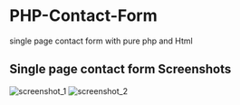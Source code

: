# PHP-Contact-Form
single page contact form with pure php and Html

## Single page contact form Screenshots
![screenshot_1](https://user-images.githubusercontent.com/32318363/33855153-1afec79c-de92-11e7-97a7-111c6cb04b41.png)
![screenshot_2](https://user-images.githubusercontent.com/32318363/33855154-1b0e18b4-de92-11e7-9fc0-2bb832c7a9ec.png)
